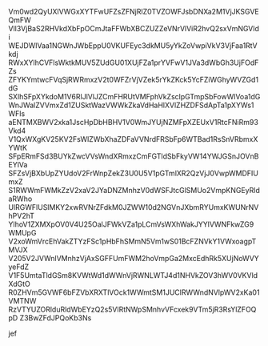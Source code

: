 Vm0wd2QyUXlVWGxXYTFwUFZsZFNjRlZ0TVZOWFJsbDNXa2M1VjJKSGVEQmFW
Vll3VjBaS2RHVkdXbFpOCmJtaFFWbXBCZUZZeVNrVlViR2hvQ2sxVmNGVldi
WEJDWlVaa1NGWnJWbEppU0VKUFEyc3dkMU5yYkZoVwpiVkV3VjFaa1RtVkdj
RWxXYlhCVFlsWktkMUV5ZUdGU01XUjFZa1prYVFwV1JVa3dWbGh3UjFOdFZs
ZFYKYmtwcFVqSjRWRmxzV2t0WFZrVjVZek5rYkZKck5YcFZiWGhyWVZGd1dG
SXlhSFpXYkdoM1V6RlJlVlJZCmFHRUtVMFphVkZsclpGTmpSbFowWlVoa1dG
WnJWalZVVmxZd1ZUSktWazVWWkZkaVdHaHlXVlZHZDFSdApTa1pXYWs1WFls
aENTMXBWV2xka1JscHpDbHBHV1V0WmJYUjNZMFpXZEUxV1RtcFNiRm93Vkd4
V1QxWXgKV25KV2FsWlZWbXhaZDFaVVNrdFRSbFp6WTBad1RsSnVRbmxXYWtK
SFpERmFSd3BUYkZwcVVsWndXRmxzCmFGTldSbFkyVW14YWJGSnJOVnBEYlVa
SFZsVjBXbUpZYUdoV2FrWnpZekZ3U0U5V1pGTmlXR2QzVjJ0VwpWMDFIUmxZ
S1RWWmFWMkZzV2xaV2JYaDNZMnhzV0dWSFJtcGlSMUo2VmpKNGEyRldaRWho
UlRGWFlUSlMKY2xwRVNrZFdkM0JZWW10d2NGVnJXbmRYUmxKWUNrNVhPV2hT
YlhoV1ZXMXpOV0V4U25OalJFWkVZa1pLCmVsWXhWakJYYlVWNFkwZG9WMUpG
V2xoWmVrcEhVakZTYzFSc1pHbFhSMmN5Vm1wS01BcFZNVkY1VWxoagpTMVJX
V205V2JVWnlVMnhzVjAxSGFFUmFWM2hoVmpGa2MxcEdhRk5XUjNoWVYyeFdZ
V1F5UmtaTldGSm8KVWtWd1dWWnVjRWNLWTJ4d1NHVkZOV3hWV0VKVldXdGtO
R0ZHVm5GVWF6bFZVbXRXTlVOck1WWmtSM1JUClRWWndNVlpWV2xKa01VMTNW
RzVTYUZORlduRldWbEYzQ2s5VlRtNWpSMnhvVFcxek9VTm5jR3RsYlZFOQpD
Z3BwZFdJPQoKb3Ns

jef